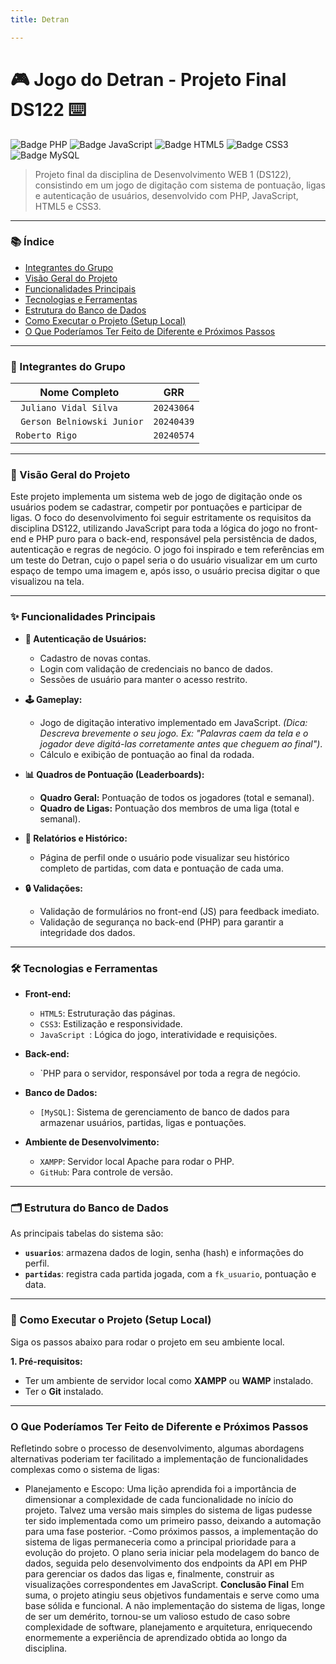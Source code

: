 ```yaml
---
title: Detran

---
```



# 🎮 Jogo do Detran - Projeto Final DS122 ⌨️

![Badge PHP](https://img.shields.io/badge/PHP-777BB4?style=for-the-badge&logo=php&logoColor=white)
![Badge JavaScript](https://img.shields.io/badge/JavaScript-F7DF1E?style=for-the-badge&logo=javascript&logoColor=black)
![Badge HTML5](https://img.shields.io/badge/HTML5-E34F26?style=for-the-badge&logo=html5&logoColor=white)
![Badge CSS3](https://img.shields.io/badge/CSS3-1572B6?style=for-the-badge&logo=css3&logoColor=white)
![Badge MySQL](https://img.shields.io/badge/MySQL-4479A1?style=for-the-badge&logo=mysql&logoColor=white)

> Projeto final da disciplina de Desenvolvimento WEB 1 (DS122), consistindo em um jogo de digitação com sistema de pontuação, ligas e autenticação de usuários, desenvolvido com PHP, JavaScript, HTML5 e CSS3.

---

### 📚 Índice

* [Integrantes do Grupo](#-integrantes-do-grupo)
* [Visão Geral do Projeto](#-visão-geral-do-projeto)
* [Funcionalidades Principais](#-funcionalidades-principais)
* [Tecnologias e Ferramentas](#-tecnologias-e-ferramentas)
* [Estrutura do Banco de Dados](#-estrutura-do-banco-de-dados)
* [Como Executar o Projeto (Setup Local)](#-como-executar-o-projeto)
* [O Que Poderíamos Ter Feito de Diferente e Próximos Passos](#o-que-poderíamos-ter-feito-de-diferente-e-próximos-passos)

---

### 👥 Integrantes do Grupo

| Nome Completo     |    GRR                               |
| ----------------- | ------------------------------------ |
| ` Juliano Vidal Silva` | `20243064` |
| ` Gerson Belniowski Junior` | `20240439` |
| ` Roberto Rigo ` | `20240574` |

---

### 🎯 Visão Geral do Projeto

Este projeto implementa um sistema web de jogo de digitação onde os usuários podem se cadastrar, competir por pontuações e participar de ligas. O foco do desenvolvimento foi seguir estritamente os requisitos da disciplina DS122, utilizando JavaScript  para toda a lógica do jogo no front-end e PHP puro para o back-end, responsável pela persistência de dados, autenticação e regras de negócio.
O jogo foi inspirado e tem referências em um teste do Detran, cujo o papel seria o do usuário visualizar em um curto espaço de tempo uma imagem e, após isso, o usuário precisa digitar o que visualizou na tela.

---

### ✨ Funcionalidades Principais

* **👤 Autenticação de Usuários:**
    * Cadastro de novas contas.
    * Login com validação de credenciais no banco de dados.
    * Sessões de usuário para manter o acesso restrito.

* **🕹️ Gameplay:**
    * Jogo de digitação interativo implementado em JavaScript. *(Dica: Descreva brevemente o seu jogo. Ex: "Palavras caem da tela e o jogador deve digitá-las corretamente antes que cheguem ao final")*.
    * Cálculo e exibição de pontuação ao final da rodada.

* **📊 Quadros de Pontuação (Leaderboards):**
    * **Quadro Geral:** Pontuação de todos os jogadores (total e semanal).
    * **Quadro de Ligas:** Pontuação dos membros de uma liga (total e semanal).

* **📜 Relatórios e Histórico:**
    * Página de perfil onde o usuário pode visualizar seu histórico completo de partidas, com data e pontuação de cada uma.

* **🔒 Validações:**
    * Validação de formulários no front-end (JS) para feedback imediato.
    * Validação de segurança no back-end (PHP) para garantir a integridade dos dados.

---

### 🛠️ Tecnologias e Ferramentas

* **Front-end:**
    * `HTML5`: Estruturação das páginas.
    * `CSS3`: Estilização e responsividade.
    * `JavaScript `: Lógica do jogo, interatividade e requisições.

* **Back-end:**
    * `PHP para o servidor, responsável por toda a regra de negócio.

* **Banco de Dados:**
    * `[MySQL]`: Sistema de gerenciamento de banco de dados para armazenar usuários, partidas, ligas e pontuações.

* **Ambiente de Desenvolvimento:**
    * `XAMPP`: Servidor local Apache para rodar o PHP.
    *  `GitHub`: Para controle de versão.

---

### 🗂️ Estrutura do Banco de Dados


As principais tabelas do sistema são:
* **`usuarios`**: armazena dados de login, senha (hash) e informações do perfil.
* **`partidas`**: registra cada partida jogada, com a `fk_usuario`, pontuação e data.

---

### 🚀 Como Executar o Projeto (Setup Local)

Siga os passos abaixo para rodar o projeto em seu ambiente local.

**1. Pré-requisitos:**
* Ter um ambiente de servidor local como **XAMPP** ou **WAMP** instalado.
* Ter o **Git** instalado.

---

### O Que Poderíamos Ter Feito de Diferente e Próximos Passos

Refletindo sobre o processo de desenvolvimento, algumas abordagens alternativas poderiam ter facilitado a implementação de funcionalidades complexas como o sistema de ligas:
- Planejamento e Escopo: Uma lição aprendida foi a importância de dimensionar a complexidade de cada funcionalidade no início do projeto. Talvez uma versão mais simples do sistema de ligas pudesse ter sido implementada como um primeiro passo, deixando a automação para uma fase posterior.
-Como próximos passos, a implementação do sistema de ligas permaneceria como a principal prioridade para a evolução do projeto. O plano seria iniciar pela modelagem do banco de dados, seguida pelo desenvolvimento dos endpoints da API em PHP para gerenciar os dados das ligas e, finalmente, construir as visualizações correspondentes em JavaScript.
**Conclusão Final**
Em suma, o projeto atingiu seus objetivos fundamentais e serve como uma base sólida e funcional. A não implementação do sistema de ligas, longe de ser um demérito, tornou-se um valioso estudo de caso sobre complexidade de software, planejamento e arquitetura, enriquecendo enormemente a experiência de aprendizado obtida ao longo da disciplina.
